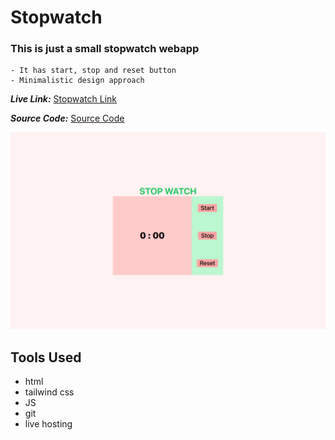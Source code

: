 # Stopwatch  

### This is just a small stopwatch webapp 
    - It has start, stop and reset button  
    - Minimalistic design approach  

***Live Link:***     [Stopwatch Link](https://stopwatch-app-js.vercel.app)

***Source Code:***   [Source Code](https://github.com/manish-neemnarayan/stopwatch-app-js)  

![stopwatch image](./stopwatch-app-js.png)

## **Tools Used**  
 - html
 - tailwind css
 - JS
 - git
 - live hosting
